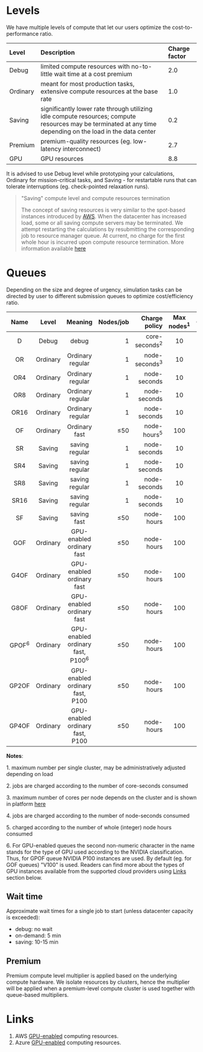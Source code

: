 # Levels

We have multiple levels of compute that let our users optimize the cost-to-performance ratio.

|Level     |Description | Charge factor|
|:---------|:-----------|:-------------|
| Debug    | limited compute resources with no-to-little wait time at a cost premium       |2.0
| Ordinary | meant for most production tasks, extensive compute resources at the base rate  |1.0
| Saving   | significantly lower rate through utilizing idle compute resources; compute resources may be terminated at any time depending on the load in the data center   |0.2
| Premium  | premium-quality resources (eg. low-latency interconnect)   | 2.7
| GPU      | GPU resources   | 8.8

It is advised to use Debug level while prototyping your calculations, Ordinary for mission-critical tasks, and Saving - for restartable runs that can tolerate interruptions (eg. check-pointed relaxation runs).

> &quot;Saving&quot; compute level and compute resources termination
> 
> The concept of saving resources is very similar to the spot-based instances introduced by [AWS](https://aws.amazon.com/ec2/spot/). When the datacenter has increased load, some or all saving compute servers may be terminated. We attempt restarting the calculations by resubmitting the corresponding job to resource manager queue. At current, no charge for the first whole hour is incurred upon compute resource termination. More information available [here](../cli/jobs.md#job-termination)

# Queues

Depending on the size and degree of urgency, simulation tasks can be directed by user to different submission queues to optimize cost/efficiency ratio.

| Name                           | Level       | Meaning                                                   | Nodes/job        | Charge policy                          | Max nodes<sup class="c-red">1</sup> | Cores/Node                    | GPU/Node       |
| :-----------------:            | :---------: | :---------------:                                         | ---------------: | --------------------------:            | :--------------------:              | :------------:                | :------------: |
| D                              | Debug       | debug                                                     | 1                | core-seconds<sup class="c-red">2</sup> | 10                                  | 8                             | -              |
| OR                             | Ordinary    | Ordinary regular                                          | 1                | node-seconds<sup class="c-red">3</sup> | 10                                  | MAX<sup class="c-red">4</sup> | -              |
| OR4                            | Ordinary    | Ordinary regular                                          | 1                | node-seconds                           | 10                                  | 4                             | -              |
| OR8                            | Ordinary    | Ordinary regular                                          | 1                | node-seconds                           | 10                                  | 8                             | -              |
| OR16                           | Ordinary    | Ordinary regular                                          | 1                | node-seconds                           | 10                                  | 16                            | -              |
| OF                             | Ordinary    | Ordinary fast                                             | &le;50           | node-hours<sup class="c-red">5</sup>   | 100                                 | MAX                           | -              |
| SR                             | Saving      | saving regular                                            | 1                | node-seconds                           | 10                                  | MAX                           | -              |
| SR4                            | Saving      | saving regular                                            | 1                | node-seconds                           | 10                                  | 4                             | -              |
| SR8                            | Saving      | saving regular                                            | 1                | node-seconds                           | 10                                  | 8                             | -              |
| SR16                           | Saving      | saving regular                                            | 1                | node-seconds                           | 10                                  | 16                            | -              |
| SF                             | Saving      | saving fast                                               | &le;50           | node-hours                             | 100                                 | MAX                           | -              |
| GOF                            | Ordinary    | GPU-enabled ordinary fast                                 | &le;50           | node-hours                             | 100                                 | MAX                           | 1              |
| G4OF                           | Ordinary    | GPU-enabled ordinary fast                                 | &le;50           | node-hours                             | 100                                 | MAX                           | 4              |
| G8OF                           | Ordinary    | GPU-enabled ordinary fast                                 | &le;50           | node-hours                             | 100                                 | MAX                           | 8              |
| GPOF<sup class="c-red">6</sup> | Ordinary    | GPU-enabled ordinary fast, P100<sup class="c-red">6</sup> | &le;50           | node-hours                             | 100                                 | MAX                           | 1              |
| GP2OF                          | Ordinary    | GPU-enabled ordinary fast, P100                           | &le;50           | node-hours                             | 100                                 | MAX                           | 2              |
| GP4OF                          | Ordinary    | GPU-enabled ordinary fast, P100                           | &le;50           | node-hours                             | 100                                 | MAX                           | 4              |


**Notes**:

<span class="c-red">1</span>. maximum number per single cluster, may be administratively adjusted depending on load

<span class="c-red">2</span>. jobs are charged according to the number of core-seconds consumed

<span class="c-red">3</span>. maximum number of cores per node depends on the cluster and is shown in platform [here](https://platform.exabyte.io/clusters)

<span class="c-red">4</span>. jobs are charged according to the number of node-seconds consumed

<span class="c-red">5</span>. charged according to the number of whole (integer) node hours consumed

<span class="c-red">6</span>. For GPU-enabled queues the second non-numeric character in the name stands for the type of GPU used according to the NVIDIA classification. Thus, for GPOF queue NVIDIA P100 instances are used. By default (eg. for GOF queues) "V100" is used. Readers can find more about the types of GPU instances available from the supported cloud providers using [Links](#links) section below.

## Wait time

Approximate wait times for a single job to start (unless datacenter capacity is exceeded):

- debug: no wait
- on-demand: 5 min
- saving: 10-15 min

## Premium

Premium compute level multiplier is applied based on the underlying compute hardware. We isolate resources by clusters, hence the multiplier will be applied when a premium-level compute cluster is used together with queue-based multipliers.


# Links

1. AWS [GPU-enabled](https://aws.amazon.com/ec2/instance-types/p3/) computing resources.
2. Azure [GPU-enabled](https://docs.microsoft.com/en-us/azure/virtual-machines/linux/sizes-gpu) computing resources.
